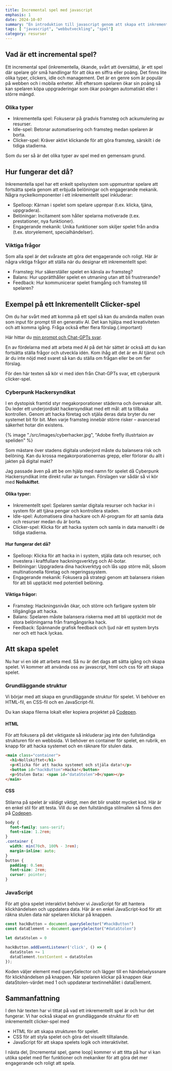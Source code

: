 ```yaml
---
title: Incremental spel med javascript
emphasis: 1
date: 2024-10-07
summary: "En introduktion till javascript genom att skapa ett inkrementellt clicker-spel."
tags: [ "javascript", "webbutveckling", "spel"]
category: resurser
---
```


## Vad är ett incremental spel?

Ett incremental spel (inkrementella, ökande, svårt att översätta), är ett spel där spelare gör små handlingar för att öka en siffra eller poäng. Det finns lite olika typer, clickers, idle och management. Det är en genre som är populär på webben och i mobila enheter. Allt eftersom spelaren ökar sin poäng så kan spelaren köpa uppgraderingar som ökar poängen automatiskt eller i större mängd.

### Olika typer

- Inkrementella spel: Fokuserar på gradvis framsteg och ackumulering av resurser.
- Idle-spel: Betonar automatisering och framsteg medan spelaren är borta.
- Clicker-spel: Kräver aktivt klickande för att göra framsteg, särskilt i de tidiga stadierna.

Som du ser så är det olika typer av spel med en gemensam grund.

## Hur fungerar det då?

Inkrementella spel har ett enkelt spelsystem som uppmuntrar spelare att fortsätta spela genom att erbjuda belöningar och engagerande mekanik. Några nyckelkomponenter i ett inkrementellt spel inkluderar:

- Spelloop: Kärnan i spelet som spelare upprepar (t.ex. klicka, tjäna, uppgradera).
- Belöningar: Incitament som håller spelarna motiverade (t.ex. prestationer, nya funktioner).
- Engagerande mekanik: Unika funktioner som skiljer spelet från andra (t.ex. storyelement, specialhändelser).

### Viktiga frågor

Som alla spel är det svåraste att göra det engagerande och roligt. Här är några viktiga frågor att ställa när du designar ett inkrementellt spel:

- Framsteg: Hur säkerställer spelet en känsla av framsteg?
- Balans: Hur upprätthåller spelet en utmaning utan att bli frustrerande?
- Feedback: Hur kommunicerar spelet framgång och framsteg till spelaren?

## Exempel på ett Inkrementellt Clicker-spel

Om du har svårt med att komma på ett spel så kan du använda mallen ovan som input för prompt till en generativ AI. Det kan hjälpa med kreativiteten och att komma igång. Fråga också efter flera förslag.{.important}

Här hittar du [min prompt och Chat-GPTs svar](https://chatgpt.com/share/6703bf1f-9728-8002-aaed-78fead50ddc2).

En av fördelarna med att arbeta med AI på det här sättet är också att du kan fortsätta ställa frågor och utveckla idén. Kom ihåg att det är en AI tjänst och är du inte nöjd med svaret så kan du ställa om frågan eller be om fler förslag.

För den här texten så kör vi med iden från Chat-GPTs svar, ett cyberpunk clicker-spel.

### Cyberpunk Hackersyndikat

I en dystopisk framtid styr megakorporationer städerna och övervakar allt. Du leder ett underjordiskt hackersyndikat med ett mål: att ta tillbaka kontrollen. Genom att hacka företag och stjäla deras data bryter du ner systemet bit för bit. Men varje framsteg innebär större risker – avancerad säkerhet hotar din existens.

{% image "./src/images/cyberhacker.jpg", "Adobe firefly illustrtaion av speliden" %}

Som mästare över stadens digitala underjord måste du balansera risk och belöning. Kan du krossa megakorporationernas grepp, eller förlorar du allt i jakten på digital makt?

Jag passade även på att be om hjälp med namn för spelet då Cyberpunk Hackersyndikat inte direkt rullar av tungan. Förslagen var sådär så vi kör med **Nollskiftet**.

#### Olika typer:

- Inkrementellt spel: Spelaren samlar digitala resurser och hackar in i system för att tjäna pengar och kontrollera staden.
- Idle-spel: Automatisera dina hackare och AI-program för att samla data och resurser medan du är borta.
- Clicker-spel: Klicka för att hacka system och samla in data manuellt i de tidiga stadierna.

#### Hur fungerar det då?

- Spelloop: Klicka för att hacka in i system, stjäla data och resurser, och investera i kraftfullare hackningsverktyg och AI-botar.
- Belöningar: Uppgradera dina hackverktyg och lås upp större mål, såsom multinationella företag och regeringssystem.
- Engagerande mekanik: Fokusera på strategi genom att balansera risken för att bli upptäckt med potentiell belöning.

#### Viktiga frågor:

- Framsteg: Hackningsnivån ökar, och större och farligare system blir tillgängliga att hacka.
- Balans: Spelaren måste balansera riskerna med att bli upptäckt mot de stora belöningarna från framgångsrika hack.
- Feedback: Spännande grafisk feedback och ljud när ett system bryts ner och ett hack lyckas.

## Att skapa spelet

Nu har vi en idé att arbeta med. Så nu är det dags att sätta igång och skapa spelet. Vi kommer att använda oss av javascript, html och css för att skapa spelet.

### Grundläggande struktur

Vi börjar med att skapa en grundläggande struktur för spelet. Vi behöver en HTML-fil, en CSS-fil och en JavaScript-fil.

Du kan skapa filerna lokalt eller kopiera projektet på [Codepen](https://codepen.io/jensadev/pen/eYqzwxX).

#### HTML

För att fokusera på det viktigaste så inkluderar jag inte den fullständiga strukturen för en webbsida. Vi behöver en container för spelet, en rubrik, en knapp för att hacka systemet och en räknare för stulen data.

```html
<main class="container">
  <h1>Nollskiftet</h1>
  <p>Klicka för att hacka systemet och stjäla data!</p>
  <button id="hackButton">Hacka!</button>
  <p>Stulen Data: <span id="dataStolen">0</span></p>
</main>
```

#### CSS

Stilarna på spelet är väldigt viktigt, men det blir snabbt mycket kod. Här är en enkel stil för att testa. Vill du se den fullständiga stilmallen så finns den på [Codepen](https://codepen.io/jensadev/pen/eYqzwxX).

```css
body {
  font-family: sans-serif;
  font-size: 1.2rem;
}
.container {
  width: min(70ch, 100% - 3rem);
  margin-inline: auto;
}
button {
  padding: 0.5em;
  font-size: 2rem;
  cursor: pointer;
}
```

### JavaScript

För att göra spelet interaktivt behöver vi JavaScript för att hantera klickhändelsen och uppdatera data. Här är en enkel JavaScript-kod för att räkna stulen data när spelaren klickar på knappen.

```javascript
const hackButton = document.querySelector("#hackButton")
const dataElement = document.querySelector("#dataStolen")

let dataStolen = 0

hackButton.addEventListener('click', () => {
  dataStolen += 1
  dataElement.textContent = dataStolen
});
```

Koden väljer element med querySelector och lägger till en händelselyssnare för klickhändelsen på knappen. När spelaren klickar på knappen ökar dataStolen-värdet med 1 och uppdaterar textinnehållet i dataElement.

## Sammanfattning

I den här texten har vi tittat på vad ett inkrementellt spel är och hur det fungerar. Vi har också skapat en grundläggande struktur för ett inkrementellt clicker-spel med

- HTML för att skapa strukturen för spelet.
- CSS för att styla spelet och göra det visuellt tilltalande.
- JavaScript för att skapa spelets logik och interaktivitet.

I nästa del, [Incremental spel, game loop] kommer vi att titta på hur vi kan utöka spelet med fler funktioner och mekaniker för att göra det mer engagerande och roligt att spela.



